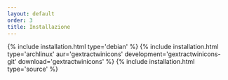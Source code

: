 ```yaml
---
layout: default
order: 3
title: Installazione
---
```

{% include installation.html type='debian' %}
{% include installation.html type='archlinux' aur='gextractwinicons' development='gextractwinicons-git' download='gextractwinicons' %}
{% include installation.html type='source' %}
